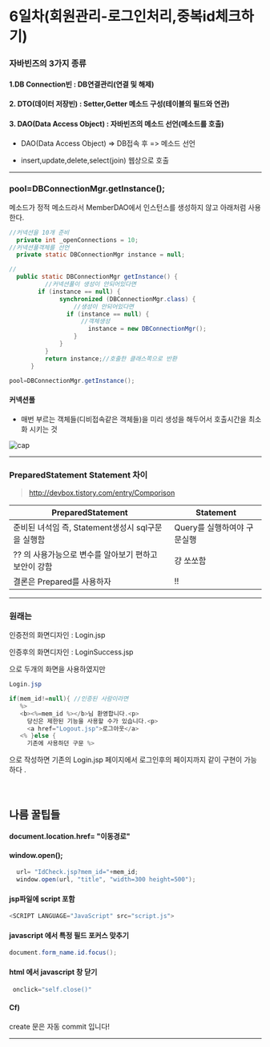 6일차(회원관리-로그인처리,중복id체크하기)
=========================================

### 자바빈즈의 3가지 종류

#### 1.DB Connection빈 : DB연결관리(연결 및 해제)

#### 2. DTO(데이터 저장빈) : Setter,Getter 메소드 구성(테이블의 필드와 연관)

#### 3. DAO(Data Access Object) : 자바빈즈의 메소드 선언(메소드를 호출)

-	DAO(Data Access Object) => DB접속 후 => 메소드 선언

-	insert,update,delete,select(join) 웹상으로 호출

---

### pool=DBConnectionMgr.getInstance();

메소드가 정적 메소드라서 MemberDAO에서 인스턴스를 생성하지 않고 아래처럼 사용한다.

```java
//커넥션을 10개 준비
  private int _openConnections = 10;
//커넥션풀객체를 선언
  private static DBConnectionMgr instance = null;

//
  public static DBConnectionMgr getInstance() {
          //커넥션풀이 생성이 안되어있다면
        if (instance == null) {
              synchronized (DBConnectionMgr.class) {
                  //생성이 안되어있다면
                if (instance == null) {
                    //객체생성
                      instance = new DBConnectionMgr();
                  }
              }
          }
          return instance;//호출한 클래스쪽으로 반환
      }
```

```java
pool=DBConnectionMgr.getInstance();
```

#### 커넥션풀

-	매번 부르는 객체들(디비접속같은 객체들)을 미리 생성을 해두어서 호출시간을 최소화 시키는 것

![cap](https://i.loli.net/2017/07/13/5966d39a1fd94.png)

---

### PreparedStatement Statement 차이

> http://devbox.tistory.com/entry/Comporison

| PreparedStatement                                     | Statement                   |
|-------------------------------------------------------|-----------------------------|
| 준비된 녀석임 즉, Statement생성시 sql구문을 실행함    | Query를 실행하여야 구문실행 |
| ?? 의 사용가능으로 변수를 알아보기 편하고 보안이 강함 | 걍 쏘쏘함                   |
| 결론은 Prepared를 사용하자                            | !!                          |

---

### 원래는

인증전의 화면디자인 : Login.jsp

인증후의 화면디자인 : LoginSuccess.jsp

으로 두개의 화면을 사용하였지만

```java
Login.jsp

if(mem_id!=null){ //인증된 사람이라면
   %>
   <b><%=mem_id %></b>님 환영합니다.<p>
     당신은 제한된 기능을 사용할 수가 있습니다.<p>
     <a href="Logout.jsp">로그아웃</a>
   <% }else {
     기존에 사용하던 구문 %>
```

으로 작성하면 기존의 Login.jsp 페이지에서 로그인후의 페이지까지 같이 구현이 가능하다 .<br><br><br>

나름 꿀팁들
-----------

#### document.location.href= "이동경로"

#### window.open();

```java
  url= "IdCheck.jsp?mem_id="+mem_id;
  window.open(url, "title", "width=300 height=500");
```

#### jsp파일에 script 포함

```java
<SCRIPT LANGUAGE="JavaScript" src="script.js">
```

#### javascript 에서 특정 필드 포커스 맞추기

```java
document.form_name.id.focus();
```

#### html 에서 javascript 창 닫기

```java
 onclick="self.close()"
```

#### Cf)

create 문은 자동 commit 입니다!

---
